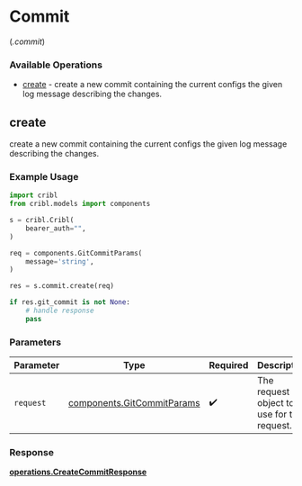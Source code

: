 # Commit
(*.commit*)

### Available Operations

* [create](#create) - create a new commit containing the current configs the given log message describing the changes.

## create

create a new commit containing the current configs the given log message describing the changes.

### Example Usage

```python
import cribl
from cribl.models import components

s = cribl.Cribl(
    bearer_auth="",
)

req = components.GitCommitParams(
    message='string',
)

res = s.commit.create(req)

if res.git_commit is not None:
    # handle response
    pass
```

### Parameters

| Parameter                                                            | Type                                                                 | Required                                                             | Description                                                          |
| -------------------------------------------------------------------- | -------------------------------------------------------------------- | -------------------------------------------------------------------- | -------------------------------------------------------------------- |
| `request`                                                            | [components.GitCommitParams](../../models/shared/gitcommitparams.md) | :heavy_check_mark:                                                   | The request object to use for the request.                           |


### Response

**[operations.CreateCommitResponse](../../models/operations/createcommitresponse.md)**

